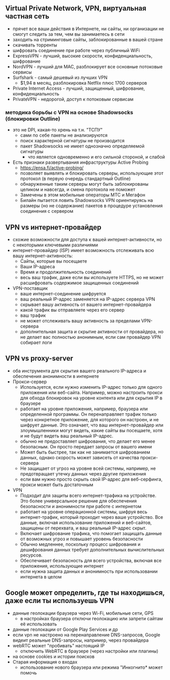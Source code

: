 ## Virtual Private Network, VPN, виртуальная частная сеть
* прячет все ваши действия в Интернете, ни сайты, ни организации не смогут следить за тем, чем вы занимаетесь в сети
* заходить на стриминговые сайты, заблокированные в вашей стране
* скачивать торренты
* шифровать соединение при работе через публичный WiFi
* ExpressVPN - лучший, высокие скорости, конфиденциальность, шифрование
* NordVPN - лучший для MAC, разблокирует все основные потоковые сервисы
* Surfshark - самый дешевый из лучших VPN
  + $1,94 в месяц, разблокировка Netflix плюс 1700 серверов
* Private Internet Access - лучший, защищенный, шифрование, конфиденциальность
* PrivateVPN - недорогой, доступ к потоковым сервисам

### методика борьбы с VPN на основе Shadowsocks (блокировки Outline)
* это не DPI, какая-то хрень на т.н. "ТСПУ"
  + сами по себе пакеты не анализируются
  + поиск характерной сигнатуры не производится
  + пакет Shadowsocks не имеет однозначно определяемой сигнатуры
    - что является одновременно и его сильной стороной, и слабой
* Есть признаки развертывания инфраструктуры Active Probing
  + https://ensa.fi/active-probing/
  + позволяет выявлять и блокировать серверы, использующие этот протокол (в первую очередь стандартный Outline)
  + обнаруженные таким серверы могут быть заблокированы целиком и навсегда, и смена протокола не поможет
  + Замечены в этом мобильные операторы МТС и Мегафон
  + Билайн пытается ловить Shadowsocks VPN ориентируясь на размеры (но не содержание) пакетов в процедуре установления соединения с сервером

## VPN vs интернет-провайдер
* схожие возможности для доступа к вашей интернет-активности, но с некоторыми ключевыми различиями
* интернет-провайдер (ISP) имеет возможность отслеживать всю вашу интернет-активность:
  + Сайты, которые вы посещаете
  + Ваши IP-адреса
  + Время и продолжительность соединений
  + весь ваш трафик, даже если вы используете HTTPS, но не может расшифровать содержимое защищенных соединений
* VPN-поставщик
  + ваше интернет-соединение шифруется
  + ваш реальный IP-адрес заменяется на IP-адрес сервера VPN
  + скрывает вашу активность от вашего интернет-провайдера
  + какой трафик вы отправляете через его сервер
  + ваш трафик
  + не может отслеживать вашу активность за пределами VPN-сервера
  + дополнительная защита и скрытие активности от провайдера, но не делает вас полностью анонимным, если сам провайдер VPN собирает логи
 
## VPN vs proxy-server
* оба инструмента для скрытия вашего реального IP-адреса и обеспечения анонимности в интернете
* Прокси-сервер
  + Используется, если нужно изменить IP-адрес только для одного приложения или веб-сайта. Например, можно настроить прокси для обхода блокировок на уровне контента или для скрытия IP в браузере
  + работает на уровне приложения, например, браузера или определенной программы. Он перенаправляет трафик только через конкретное приложение, для которого он настроен, и не шифрует данные. Это означает, что ваш интернет-провайдер или злоумышленники могут видеть, какие сайты вы посещаете, хотя и не будут видеть ваш реальный IP-адрес.
  + обычно не предоставляет шифрования, что делает его менее безопасным. Он просто передает запросы от вашего имени
  + Может быть быстрее, так как не занимается шифрованием данных, однако скорость может зависеть от качества прокси-сервера
  + Не защищает от угроз на уровне всей системы, например, не предотвращает утечку данных через другие приложения
  + если вам нужно просто скрыть свой IP-адрес для веб-серфинга, прокси может быть достаточным
* VPN
  + Подходит для защиты всего интернет-трафика на устройстве. Это более универсальное решение для обеспечения безопасности и анонимности при работе с интернетом
  + работает на уровне операционной системы, шифруя весь интернет-трафик, который проходит через ваше устройство. Все данные, включая использование приложений и веб-сайтов, защищены от перехвата, и ваш реальный IP-адрес скрыт.
  + Включает шифрование трафика, что помогает защищать данные от возможных угроз и повышает уровень безопасности
  + Обычно медленнее, поскольку процесс шифрования и дешифрования данных требует дополнительных вычислительных ресурсов.
  + Обеспечивает безопасность для всего устройства, включая все приложения, использующие интернет
  + если нужна защита данных и анонимность при использовании интернета в целом

## Google может определить, где ты находишься, даже если ты используешь VPN
* данные геолокации браузера через Wi-Fi, мобильные сети, GPS  
  + в настройках браузера отключи геолокацию или запрети сайтам её использовать
* данные геолокации от Google Play Services и др
* если vpn не настроено на перенаправление DNS-запросов, Google видеит реальные DNS-запросы, например, через провайдера  
* webRTC может "пробивать" настоящий IP
  + отключить WebRTC в браузере (через настройки или плагины)
* на основе cookies и истории поисков  
* Старая информация о входах
  + использование нового браузера или режима "Инкогнито* может помочь
